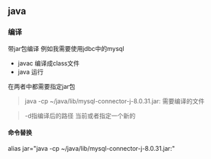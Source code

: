 ## java

### 编译

带jar包编译
例如我需要使用jdbc中的mysql
- javac 编译成class文件
- java 运行

在两者中都需要指定jar包

> java -cp ~/java/lib/mysql-connector-j-8.0.31.jar: 需要编译的文件

> -d指编译后的路径 当前或者指定一个新的

#### 命令替换

alias jar="java -cp ~/java/lib/mysql-connector-j-8.0.31.jar:"
